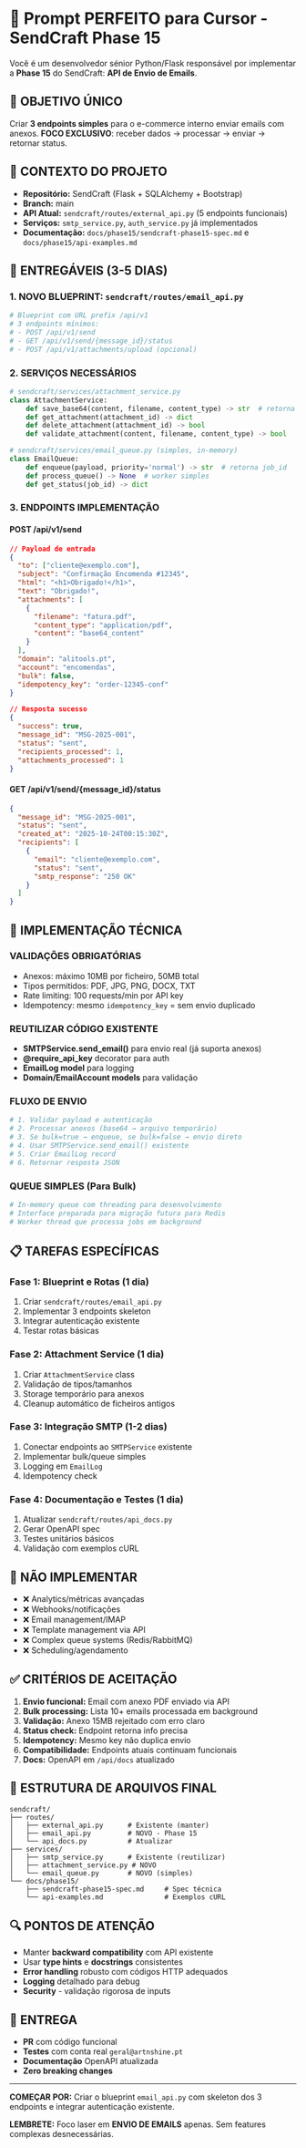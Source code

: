 # 🔧 Prompt PERFEITO para Cursor - SendCraft Phase 15

Você é um desenvolvedor sénior Python/Flask responsável por implementar a **Phase 15** do SendCraft: **API de Envio de Emails**.

## 🎯 OBJETIVO ÚNICO
Criar **3 endpoints simples** para o e-commerce interno enviar emails com anexos. **FOCO EXCLUSIVO**: receber dados → processar → enviar → retornar status.

## 📂 CONTEXTO DO PROJETO
- **Repositório:** SendCraft (Flask + SQLAlchemy + Bootstrap)
- **Branch:** main  
- **API Atual:** `sendcraft/routes/external_api.py` (5 endpoints funcionais)
- **Serviços:** `smtp_service.py`, `auth_service.py` já implementados
- **Documentação:** `docs/phase15/sendcraft-phase15-spec.md` e `docs/phase15/api-examples.md`

## 🚀 ENTREGÁVEIS (3-5 DIAS)

### 1. NOVO BLUEPRINT: `sendcraft/routes/email_api.py`
```python
# Blueprint com URL prefix /api/v1
# 3 endpoints mínimos:
# - POST /api/v1/send
# - GET /api/v1/send/{message_id}/status  
# - POST /api/v1/attachments/upload (opcional)
```

### 2. SERVIÇOS NECESSÁRIOS
```python
# sendcraft/services/attachment_service.py
class AttachmentService:
    def save_base64(content, filename, content_type) -> str  # retorna attachment_id
    def get_attachment(attachment_id) -> dict
    def delete_attachment(attachment_id) -> bool
    def validate_attachment(content, filename, content_type) -> bool

# sendcraft/services/email_queue.py (simples, in-memory)
class EmailQueue:
    def enqueue(payload, priority='normal') -> str  # retorna job_id
    def process_queue() -> None  # worker simples
    def get_status(job_id) -> dict
```

### 3. ENDPOINTS IMPLEMENTAÇÃO

#### POST /api/v1/send
```json
// Payload de entrada
{
  "to": ["cliente@exemplo.com"],
  "subject": "Confirmação Encomenda #12345", 
  "html": "<h1>Obrigado!</h1>",
  "text": "Obrigado!",
  "attachments": [
    {
      "filename": "fatura.pdf",
      "content_type": "application/pdf",
      "content": "base64_content"
    }
  ],
  "domain": "alitools.pt",
  "account": "encomendas",
  "bulk": false,
  "idempotency_key": "order-12345-conf"
}

// Resposta sucesso
{
  "success": true,
  "message_id": "MSG-2025-001",
  "status": "sent",
  "recipients_processed": 1,
  "attachments_processed": 1
}
```

#### GET /api/v1/send/{message_id}/status
```json
{
  "message_id": "MSG-2025-001",
  "status": "sent",
  "created_at": "2025-10-24T00:15:30Z",
  "recipients": [
    {
      "email": "cliente@exemplo.com",
      "status": "sent",
      "smtp_response": "250 OK"
    }
  ]
}
```

## 🔧 IMPLEMENTAÇÃO TÉCNICA

### VALIDAÇÕES OBRIGATÓRIAS
- Anexos: máximo 10MB por ficheiro, 50MB total
- Tipos permitidos: PDF, JPG, PNG, DOCX, TXT
- Rate limiting: 100 requests/min por API key
- Idempotency: mesmo `idempotency_key` = sem envio duplicado

### REUTILIZAR CÓDIGO EXISTENTE
- **SMTPService.send_email()** para envio real (já suporta anexos)
- **@require_api_key** decorator para auth
- **EmailLog model** para logging
- **Domain/EmailAccount models** para validação

### FLUXO DE ENVIO
```python
# 1. Validar payload e autenticação
# 2. Processar anexos (base64 → arquivo temporário)
# 3. Se bulk=true → enqueue, se bulk=false → envio direto
# 4. Usar SMTPService.send_email() existente
# 5. Criar EmailLog record
# 6. Retornar resposta JSON
```

### QUEUE SIMPLES (Para Bulk)
```python
# In-memory queue com threading para desenvolvimento
# Interface preparada para migração futura para Redis
# Worker thread que processa jobs em background
```

## 📋 TAREFAS ESPECÍFICAS

### Fase 1: Blueprint e Rotas (1 dia)
1. Criar `sendcraft/routes/email_api.py`
2. Implementar 3 endpoints skeleton
3. Integrar autenticação existente
4. Testar rotas básicas

### Fase 2: Attachment Service (1 dia)  
1. Criar `AttachmentService` class
2. Validação de tipos/tamanhos
3. Storage temporário para anexos
4. Cleanup automático de ficheiros antigos

### Fase 3: Integração SMTP (1-2 dias)
1. Conectar endpoints ao `SMTPService` existente
2. Implementar bulk/queue simples
3. Logging em `EmailLog`
4. Idempotency check

### Fase 4: Documentação e Testes (1 dia)
1. Atualizar `sendcraft/routes/api_docs.py`
2. Gerar OpenAPI spec
3. Testes unitários básicos
4. Validação com exemplos cURL

## 🚫 NÃO IMPLEMENTAR
- ❌ Analytics/métricas avançadas
- ❌ Webhooks/notificações 
- ❌ Email management/IMAP
- ❌ Template management via API
- ❌ Complex queue systems (Redis/RabbitMQ)
- ❌ Scheduling/agendamento

## ✅ CRITÉRIOS DE ACEITAÇÃO
1. **Envio funcional:** Email com anexo PDF enviado via API
2. **Bulk processing:** Lista 10+ emails processada em background  
3. **Validação:** Anexo 15MB rejeitado com erro claro
4. **Status check:** Endpoint retorna info precisa
5. **Idempotency:** Mesmo key não duplica envio
6. **Compatibilidade:** Endpoints atuais continuam funcionais
7. **Docs:** OpenAPI em `/api/docs` atualizado

## 📝 ESTRUTURA DE ARQUIVOS FINAL
```
sendcraft/
├── routes/
│   ├── external_api.py      # Existente (manter)
│   ├── email_api.py         # NOVO - Phase 15
│   └── api_docs.py          # Atualizar
├── services/
│   ├── smtp_service.py      # Existente (reutilizar)
│   ├── attachment_service.py # NOVO
│   └── email_queue.py       # NOVO (simples)
└── docs/phase15/
    ├── sendcraft-phase15-spec.md     # Spec técnica
    └── api-examples.md               # Exemplos cURL
```

## 🔍 PONTOS DE ATENÇÃO
- Manter **backward compatibility** com API existente
- Usar **type hints** e **docstrings** consistentes  
- **Error handling** robusto com códigos HTTP adequados
- **Logging** detalhado para debug
- **Security** - validação rigorosa de inputs

## 🏁 ENTREGA
- **PR** com código funcional
- **Testes** com conta real `geral@artnshine.pt`
- **Documentação** OpenAPI atualizada
- **Zero breaking changes**

---

**COMEÇAR POR:** Criar o blueprint `email_api.py` com skeleton dos 3 endpoints e integrar autenticação existente.

**LEMBRETE:** Foco laser em **ENVIO DE EMAILS** apenas. Sem features complexas desnecessárias.